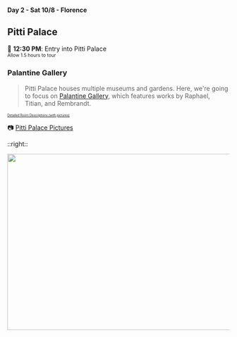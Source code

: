 #### Day 2 - Sat 10/8 - Florence
## **Pitti Palace**

🏰 **12:30 PM**: Entry into Pitti Palace<br>
<span style="font-size:75%">Allow 1.5 hours to tour</span>

### Palantine Gallery

> Pitti Palace houses multiple museums and gardens.  Here, we're going to focus on [Palantine Gallery](https://www.uffizi.it/en/pitti-palace/palatine-gallery), which features works by Raphael, Titian, and Rembrandt.

<span style="font-size:50%">[Detailed Room Descriptions (with pictures)](https://www.palazzo-pitti.net/the-palatine-gallery.html)</span>

📷 [Pitti Palace Pictures](https://whimsytours.shootproof.com/gallery/19663345/album/13564436)

::right::

<img src="/palatine-gallery-floor-plan.jpg" height="400" width="800" style="margin:auto"/>

